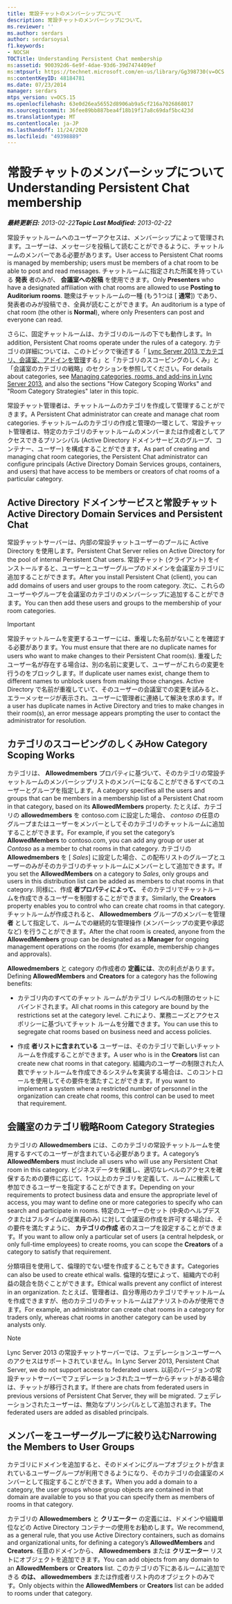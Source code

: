 ```yaml
---
title: 常設チャットのメンバーシップについて
description: 常設チャットのメンバーシップについて。
ms.reviewer: ''
ms.author: serdars
author: serdarsoysal
f1.keywords:
- NOCSH
TOCTitle: Understanding Persistent Chat membership
ms:assetid: 900392d6-6e9f-4dae-93d6-39d7474409ef
ms:mtpsurl: https://technet.microsoft.com/en-us/library/Gg398730(v=OCS.15)
ms:contentKeyID: 48184781
ms.date: 07/23/2014
manager: serdars
mtps_version: v=OCS.15
ms.openlocfilehash: 63e0d26ea56552d8906ab9a5cf216a7026868017
ms.sourcegitcommit: 36fee89bb887bea4f18b19f17a8c69daf5bc423d
ms.translationtype: MT
ms.contentlocale: ja-JP
ms.lasthandoff: 11/24/2020
ms.locfileid: "49398889"
---
```

# <a name="understanding-persistent-chat-membership"></a><span data-ttu-id="206f9-103">常設チャットのメンバーシップについて</span><span class="sxs-lookup"><span data-stu-id="206f9-103">Understanding Persistent Chat membership</span></span>

<div data-xmlns="http://www.w3.org/1999/xhtml">

<div class="topic" data-xmlns="http://www.w3.org/1999/xhtml" data-msxsl="urn:schemas-microsoft-com:xslt" data-cs="https://msdn.microsoft.com/">

<div data-asp="https://msdn2.microsoft.com/asp">



</div>

<div id="mainSection">

<div id="mainBody"><span data-ttu-id="206f9-104">

<span> </span></span><span class="sxs-lookup"><span data-stu-id="206f9-104">

<span> </span></span></span>

<span data-ttu-id="206f9-105">_**最終更新日:** 2013-02-22_</span><span class="sxs-lookup"><span data-stu-id="206f9-105">_**Topic Last Modified:** 2013-02-22_</span></span>

<span data-ttu-id="206f9-106">常設チャットルームへのユーザーアクセスは、メンバーシップによって管理されます。ユーザーは、メッセージを投稿して読むことができるように、チャットルームのメンバーである必要があります。</span><span class="sxs-lookup"><span data-stu-id="206f9-106">User access to Persistent Chat rooms is managed by membership; users must be members of a chat room to be able to post and read messages.</span></span> <span data-ttu-id="206f9-107">チャットルームに指定された所属を持っている **発表** 者のみが、 **会議室への投稿** を使用できます。</span><span class="sxs-lookup"><span data-stu-id="206f9-107">Only **Presenters** who have a designated affiliation with chat rooms are allowed to use **Posting to Auditorium rooms**.</span></span> <span data-ttu-id="206f9-108">聴衆はチャットルームの一種 (もう1つは [ **通常**]) であり、発表者のみが投稿でき、全員が読むことができます。</span><span class="sxs-lookup"><span data-stu-id="206f9-108">An auditorium is a type of chat room (the other is **Normal**), where only Presenters can post and everyone can read.</span></span>

<span data-ttu-id="206f9-109">さらに、固定チャットルームは、カテゴリのルールの下でも動作します。</span><span class="sxs-lookup"><span data-stu-id="206f9-109">In addition, Persistent Chat rooms operate under the rules of a category.</span></span> <span data-ttu-id="206f9-110">カテゴリの詳細については、このトピックで後述する「 [Lync Server 2013 でカテゴリ、会議室、アドインを管理](lync-server-2013-managing-categories-rooms-and-add-ins.md)する」と「カテゴリのスコーピングのしくみ」と「会議室のカテゴリの戦略」のセクションを参照してください。</span><span class="sxs-lookup"><span data-stu-id="206f9-110">For details about categories, see [Managing categories, rooms, and add-ins in Lync Server 2013](lync-server-2013-managing-categories-rooms-and-add-ins.md), and also the sections "How Category Scoping Works" and "Room Category Strategies" later in this topic.</span></span>

<span data-ttu-id="206f9-111">常設チャット管理者は、チャットルームのカテゴリを作成して管理することができます。</span><span class="sxs-lookup"><span data-stu-id="206f9-111">A Persistent Chat administrator can create and manage chat room categories.</span></span> <span data-ttu-id="206f9-112">チャットルームのカテゴリの作成と管理の一環として、常設チャット管理者は、特定のカテゴリのチャットルームのメンバーまたは作成者としてアクセスできるプリンシパル (Active Directory ドメインサービスのグループ、コンテナー、ユーザー) を構成することができます。</span><span class="sxs-lookup"><span data-stu-id="206f9-112">As part of creating and managing chat room categories, the Persistent Chat administrator can configure principals (Active Directory Domain Services groups, containers, and users) that have access to be members or creators of chat rooms of a particular category.</span></span>

<div>

## <a name="active-directory-domain-services-and-persistent-chat"></a><span data-ttu-id="206f9-113">Active Directory ドメインサービスと常設チャット</span><span class="sxs-lookup"><span data-stu-id="206f9-113">Active Directory Domain Services and Persistent Chat</span></span>

<span data-ttu-id="206f9-114">常設チャットサーバーは、内部の常設チャットユーザーのプールに Active Directory を使用します。</span><span class="sxs-lookup"><span data-stu-id="206f9-114">Persistent Chat Server relies on Active Directory for the pool of internal Persistent Chat users.</span></span> <span data-ttu-id="206f9-115">常設チャット (クライアント) をインストールすると、ユーザーとユーザーグループのドメインを会議室カテゴリに追加することができます。</span><span class="sxs-lookup"><span data-stu-id="206f9-115">After you install Persistent Chat (client), you can add domains of users and user groups to the room category.</span></span> <span data-ttu-id="206f9-116">次に、これらのユーザーやグループを会議室のカテゴリのメンバーシップに追加することができます。</span><span class="sxs-lookup"><span data-stu-id="206f9-116">You can then add these users and groups to the membership of your room categories.</span></span>

<div>


> [!IMPORTANT]  
> <span data-ttu-id="206f9-117">常設チャットルームを変更するユーザーには、重複した名前がないことを確認する必要があります。</span><span class="sxs-lookup"><span data-stu-id="206f9-117">You must ensure that there are no duplicate names for users who want to make changes to their Persistent Chat room(s).</span></span> <span data-ttu-id="206f9-118">重複したユーザー名が存在する場合は、別の名前に変更して、ユーザーがこれらの変更を行うのをブロックします。</span><span class="sxs-lookup"><span data-stu-id="206f9-118">If duplicate user names exist, change them to different names to unblock users from making those changes.</span></span> <span data-ttu-id="206f9-119">Active Directory で名前が重複していて、そのユーザーの会議室での変更を試みると、エラーメッセージが表示され、ユーザーに管理者に連絡して解決を求めます。</span><span class="sxs-lookup"><span data-stu-id="206f9-119">If a user has duplicate names in Active Directory and tries to make changes in their room(s), an error message appears prompting the user to contact the administrator for resolution.</span></span>



</div>

</div>

<div>

## <a name="how-category-scoping-works"></a><span data-ttu-id="206f9-120">カテゴリのスコーピングのしくみ</span><span class="sxs-lookup"><span data-stu-id="206f9-120">How Category Scoping Works</span></span>

<span data-ttu-id="206f9-121">カテゴリは、 **Allowedmembers** プロパティに基づいて、そのカテゴリの常設チャットルームのメンバーシップリストのメンバーになることができるすべてのユーザーとグループを指定します。</span><span class="sxs-lookup"><span data-stu-id="206f9-121">A category specifies all the users and groups that can be members in a membership list of a Persistent Chat room in that category, based on its **AllowedMembers** property.</span></span> <span data-ttu-id="206f9-122">たとえば、カテゴリの **allowedmembers** を contoso.com に設定した場合、 *contoso* の任意のグループまたはユーザーをメンバーとしてそのカテゴリのチャットルームに追加することができます。</span><span class="sxs-lookup"><span data-stu-id="206f9-122">For example, if you set the category’s **AllowedMembers** to contoso.com, you can add any group or user at *Contoso* as a member to chat rooms in that category.</span></span> <span data-ttu-id="206f9-123">カテゴリの **Allowedmembers** を [ *Sales*] に設定した場合、この配布リストのグループとユーザーのみがそのカテゴリのチャットルームにメンバーとして追加できます。</span><span class="sxs-lookup"><span data-stu-id="206f9-123">If you set the **AllowedMembers** on a category to *Sales*, only groups and users in this distribution list can be added as members to chat rooms in that category.</span></span> <span data-ttu-id="206f9-124">同様に、作成 **者プロパティによって、** そのカテゴリでチャットルームを作成できるユーザーを制御することができます。</span><span class="sxs-lookup"><span data-stu-id="206f9-124">Similarly, the **Creators** property enables you to control who can create chat rooms in that category.</span></span> <span data-ttu-id="206f9-125">チャットルームが作成されると、 **Allowedmembers** グループのメンバーを管理 **者** として指定して、ルームでの継続的な管理操作 (メンバーシップの変更や承認など) を行うことができます。</span><span class="sxs-lookup"><span data-stu-id="206f9-125">After the chat room is created, anyone from the **AllowedMembers** group can be designated as a **Manager** for ongoing management operations on the rooms (for example, membership changes and approvals).</span></span>

<span data-ttu-id="206f9-126">**Allowedmembers** と category の作成者の **定義には**、次の利点があります。</span><span class="sxs-lookup"><span data-stu-id="206f9-126">Defining **AllowedMembers** and **Creators** for a category has the following benefits:</span></span>

  - <span data-ttu-id="206f9-127">カテゴリ内のすべてのチャット ルームがカテゴリ レベルの制限のセットにバインドされます。</span><span class="sxs-lookup"><span data-stu-id="206f9-127">All chat rooms in this category are bound by the restrictions set at the category level.</span></span> <span data-ttu-id="206f9-128">これにより、業務ニーズとアクセス ポリシーに基づいてチャット ルームを分離できます。</span><span class="sxs-lookup"><span data-stu-id="206f9-128">You can use this to segregate chat rooms based on business need and access policies.</span></span>

  - <span data-ttu-id="206f9-129">作成 **者リストに含まれている** ユーザーは、そのカテゴリで新しいチャットルームを作成することができます。</span><span class="sxs-lookup"><span data-stu-id="206f9-129">A user who is in the **Creators** list can create new chat rooms in that category.</span></span> <span data-ttu-id="206f9-130">組織内のユーザーの制限された人数でチャットルームを作成できるシステムを実装する場合は、このコントロールを使用してその要件を満たすことができます。</span><span class="sxs-lookup"><span data-stu-id="206f9-130">If you want to implement a system where a restricted number of personnel in the organization can create chat rooms, this control can be used to meet that requirement.</span></span>

</div>

<div>

## <a name="room-category-strategies"></a><span data-ttu-id="206f9-131">会議室のカテゴリ戦略</span><span class="sxs-lookup"><span data-stu-id="206f9-131">Room Category Strategies</span></span>

<span data-ttu-id="206f9-132">カテゴリの **Allowedmembers** には、このカテゴリの常設チャットルームを使用するすべてのユーザーが含まれている必要があります。</span><span class="sxs-lookup"><span data-stu-id="206f9-132">A category’s **AllowedMembers** must include all users who will use any Persistent Chat room in this category.</span></span> <span data-ttu-id="206f9-133">ビジネスデータを保護し、適切なレベルのアクセスを確保するための要件に応じて、1つ以上のカテゴリを定義して、ルームに検索して参加できるユーザーを指定することができます。</span><span class="sxs-lookup"><span data-stu-id="206f9-133">Depending on your requirements to protect business data and ensure the appropriate level of access, you may want to define one or more categories to specify who can search and participate in rooms.</span></span> <span data-ttu-id="206f9-134">特定のユーザーのセット (中央のヘルプデスクまたはフルタイムの従業員のみ) に対して会議室の作成を許可する場合は、その要件を満たすように、 **カテゴリの作成** 者のスコープを設定することができます。</span><span class="sxs-lookup"><span data-stu-id="206f9-134">If you want to allow only a particular set of users (a central helpdesk, or only full-time employees) to create rooms, you can scope the **Creators** of a category to satisfy that requirement.</span></span>

<span data-ttu-id="206f9-135">分類項目を使用して、倫理的でない壁を作成することもできます。</span><span class="sxs-lookup"><span data-stu-id="206f9-135">Categories can also be used to create ethical walls.</span></span> <span data-ttu-id="206f9-136">倫理的な壁によって、組織内での利益の競合を防ぐことができます。</span><span class="sxs-lookup"><span data-stu-id="206f9-136">Ethical walls prevent any conflict of interest in an organization.</span></span> <span data-ttu-id="206f9-137">たとえば、管理者は、自分専用のカテゴリでチャットルームを作成できますが、他のカテゴリのチャットルームはアナリストのみが使用できます。</span><span class="sxs-lookup"><span data-stu-id="206f9-137">For example, an administrator can create chat rooms in a category for traders only, whereas chat rooms in another category can be used by analysts only.</span></span>

<div>


> [!NOTE]  
> <span data-ttu-id="206f9-138">Lync Server 2013 の常設チャットサーバーでは、フェデレーションユーザーへのアクセスはサポートされていません。</span><span class="sxs-lookup"><span data-stu-id="206f9-138">In Lync Server 2013, Persistent Chat Server, we do not support access to federated users.</span></span> <span data-ttu-id="206f9-139">以前のバージョンの常設チャットサーバーでフェデレーションされたユーザーからチャットがある場合は、チャットが移行されます。</span><span class="sxs-lookup"><span data-stu-id="206f9-139">If there are chats from federated users in previous versions of Persistent Chat Server, they will be migrated.</span></span> <span data-ttu-id="206f9-140">フェデレーションされたユーザーは、無効なプリンシパルとして追加されます。</span><span class="sxs-lookup"><span data-stu-id="206f9-140">The federated users are added as disabled principals.</span></span>



</div>

</div>

<div>

## <a name="narrowing-the-members-to-user-groups"></a><span data-ttu-id="206f9-141">メンバーをユーザーグループに絞り込む</span><span class="sxs-lookup"><span data-stu-id="206f9-141">Narrowing the Members to User Groups</span></span>

<span data-ttu-id="206f9-142">カテゴリにドメインを追加すると、そのドメインにグループオブジェクトが含まれているユーザーグループが利用できるようになり、そのカテゴリの会議室のメンバーとして指定することができます。</span><span class="sxs-lookup"><span data-stu-id="206f9-142">When you add a domain to a category, the user groups whose group objects are contained in that domain are available to you so that you can specify them as members of rooms in that category.</span></span>

<span data-ttu-id="206f9-143">カテゴリの **Allowedmembers** と **クリエーター** の定義には、ドメインや組織単位などの Active Directory コンテナーの使用をお勧めします。</span><span class="sxs-lookup"><span data-stu-id="206f9-143">We recommend, as a general rule, that you use Active Directory containers, such as domains and organizational units, for defining a category’s **AllowedMembers** and **Creators**.</span></span> <span data-ttu-id="206f9-144">任意のドメインから、 **Allowedmembers** または **クリエーター** リストにオブジェクトを追加できます。</span><span class="sxs-lookup"><span data-stu-id="206f9-144">You can add objects from any domain to an **AllowedMembers** or **Creators** list.</span></span> <span data-ttu-id="206f9-145">このカテゴリの下にあるルームに追加できる **のは、** **allowedmembers** または作成者リスト内のオブジェクトのみです。</span><span class="sxs-lookup"><span data-stu-id="206f9-145">Only objects within the **AllowedMembers** or **Creators** list can be added to rooms under that category.</span></span>

<span data-ttu-id="206f9-146"></div>

</div>

<span> </span>

</div>

</div>

</span><span class="sxs-lookup"><span data-stu-id="206f9-146"></div>

</div>

<span> </span>

</div>

</div>

</span></span></div>


